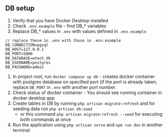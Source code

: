 ## DB setup

1. Verify that you have Docker Desktop installed
2. Check `.env.example` file - find DB_* variables
3. Replace DB_* values in `.env` with values defined in `.env.example`

```
// replace these in .env with those in .env.example
DB_CONNECTION=pgsql
DB_HOST=127.0.0.1
DB_PORT=5000
DB_DATABASE=wtech_db
DB_USERNAME=postgres
DB_PASSWORD=admin
```

1. In project root, run `docker compose up db` - creates docker container with postgres database on specified port (if the port is already taken, replace `DB_PORT` in `.env`  with another port number.
2. Check status of docker container - You should see running container in docker desktop app
3. Create tables in DB by running `php artisan migrate:refresh` and for seeding data run `php artisan db:seed` 
   - or this command `php artisan migrate:refresh --seed` for executing both commands at once
4. Run the application using `php artisan serve` and `npm run dev` in another terminal
